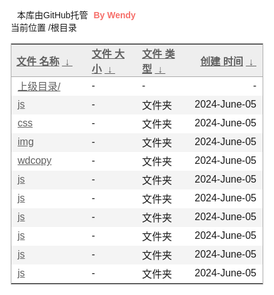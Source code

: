 <!doctype html>
<html>

<head>
  <meta charset="utf-8">
  <title><h1>Wendy 组件库</h1></title>
  <link href="https://js.wd-wd.top/img/favicon.ico" rel="shortcut icon" type="image/x-icon">
  <link rel="stylesheet"  href="https://js.wd-wd.top/repository/static/css/style.css" type="text/css"/>
  <style>
    * {
    font-family: 'Verdana', sans-serif;
    margin: 0;
    padding: 0;
    -webkit-box-sizing: border-box;
    -moz-box-sizing: border-box;
    box-sizing: border-box;
}

html {
    color: #61666c;
    font-weight: 300;
    font-size: 1em;
    line-height: 2em;
}

body {
    margin: 0 auto;
    padding-top: 20px;
    max-width: 1000px;
}

thead {
    font-weight: 200;
    font-size: 1.2em;
}

h1 {
    font-weight: 200;
    text-align: center;
    font-size: 1.4em;
    line-height: 3em;
}

a {
    color: #5f5f5f;
    text-decoration: none;
}
    a:hover {
        color: #000;
    }
    a.clear, a.clear:link, a.clear:visited {
        color: #666;
        padding: 2px 0;
        font-weight: 400;
        font-size: 14px;
        margin: 0 0 0 20px;
        line-height: 14px;
        display: inline-block;
        border-bottom: transparent 1px solid;
        vertical-align: -10px;
        -webkit-transition: all 300ms ease-in;
        -moz-transition: all 300ms ease-in;
        -ms-transition: all 300ms ease-in;
        -o-transition: all 300ms ease-in;
        transition: all 300ms ease-in;
    }

input {
    margin: 0 auto;
    font-size: 100%;
    vertical-align: middle;
    *overflow: visible;
    line-height: normal;
    font-family: 'Open Sans', sans-serif;
    font-size: 12px;
    font-weight: 300;
    line-height: 18px;
    color: #555;
    display: inline-block;
    height: 20px;
    padding: 4px 32px 4px 6px;
    margin-bottom: 9px;
    font-size: 14px;
    line-height: 20px;
    color: #555;
    -webkit-border-radius: 3px;
    -moz-border-radius: 3px;
    border-radius: 3px;
    width: 196px;
    background-color: #fff;
    border: 1px solid #ccc;
    -webkit-box-shadow: inset 0 1px 1px rgba(0,0,0,0.075);
    -moz-box-shadow: inset 0 1px 1px rgba(0,0,0,0.075);
    box-shadow: inset 0 1px 1px rgba(0,0,0,0.075);
    -webkit-transition: border linear .2s,box-shadow linear .2s;
    -moz-transition: border linear .2s,box-shadow linear .2s;
    -o-transition: border linear .2s,box-shadow linear .2s;
    transition: border linear .2s,box-shadow linear .2s;
}
    input:focus {
        outline: 0;
        border-color: rgba(0,0,0,0.8);
        -webkit-box-shadow: inset 0 1px 1px rgba(0,0,0,0.075),0 0 8px rgba(0,0,0,0.6);
        -moz-box-shadow: inset 0 1px 1px rgba(0,0,0,0.075),0 0 8px rgba(0,0,0,0.6);
        box-shadow: inset 0 1px 1px rgba(0,0,0,0.075),0 0 8px rgba(0,0,0,0.6);
    }
    input::-moz-focus-inner {
        padding: 0;
        border: 0;
    }

#search {
    display: block;
    margin-left: auto;
    margin-right: auto;
    width: 250px;
    margin-top: 20px;
    -webkit-box-sizing: content-box;
    -moz-box-sizing: content-box;
    box-sizing: content-box;
    -webkit-appearance: textfield;
    -webkit-transition: all 300ms ease-in;
    -moz-transition: all 300ms ease-in;
    -ms-transition: all 300ms ease-in;
    -o-transition: all 300ms ease-in;
    transition: all 300ms ease-in;
}

table {
    border-collapse: collapse;
    font-size: 0.9em;
    max-width: 100%;
    margin: 20px auto 0;
}

tr {
    outline: 0;
    border: 0;
}
    tr:hover td {
        background: #f6f6f6;
    }
    tr td:first-of-type {
        padding-left: 10px;
        padding-right: 10px;
    }
    tr.parent a {
        color: #9099A3;
    }

th {

    text-align: left;
    font-size: .75em;
    padding-right: 20px;
}
    th + th {
        width: 25%;
    }
    th + th + th + th {
        width: 5%;
    }

td {
    padding: 5px 0;
    outline: 0;
    border: 0;
    border-bottom: 1px solid #edf1f5;
    vertical-align: middle;
    text-align: left;
    -webkit-transition: background 300ms ease-in;
    -moz-transition: background 300ms ease-in;
    -ms-transition: background 300ms ease-in;
    -o-transition: background 300ms ease-in;
    transition: background 300ms ease-in;
}
    td:last-child,th:last-child {
        text-align: right;
        padding-right: 10px;
    }
    td a {
        display: block;
    }

.parent a:hover {
    color: #2a2a2a;
}

footer {
    font-size:12px;
    text-align:center;
}
    footer a {
        text-decoration: underline;
        color:#990012;
    }


    .info-content {
      display: flex;
      justify-content: center;
      align-items: center;
    }

    .register-url {
      font-weight: bold;
      color: #F66F6A;
      cursor: pointer;
      margin-left: 5px;
    }

    .register-url:hover {
      color: #FF8B87;
    }

.devui-alert {
      font-size: 12px;
      border: 1px solid transparent;
      padding: 10px;
      line-height: 20px;
      width: 1000px;
    }

    .devui-alert.devui-alert-info {
      background-color: #e9edfa;
      border-color: #96adfa;
      color: #252b3a;
    }

    .devui-alert a {
      text-decoration: none;
    }

    .devui-alert .devui-alert-icon {
      margin-right: 10px;
    }
  </style>

<style>
    body,html {background:#fff;font-family:"Bitstream Vera Sans","Lucida Grande","Lucida Sans Unicode",Lucidux,Verdana,Lucida,sans-serif;}tr:nth-child(even) {background:#f4f4f4;}th {padding:0.1em 0.5em;}th {text-align:left;font-weight:bold;background:#eee;border-bottom:1px solid #aaa;}#list {border:1px solid #aaa;width:100%;}a {color:#5f5f5f;}a:hover {color:#000;}
  </style>

</head>

<body>
  <div class="info-content">
    <div class="devui-alert devui-alert-info ">
      <span class="devui-alert-icon">
      </span>
      <span>本库由GitHub托管</span>
      <a href="https://wendy8.com" class="register-url" target="_blank">
        By Wendy</a>
    </div>
  </div>
</body>

</html>
 当前位置 /根目录
  <table id="list">
   <thead>
    <tr>
     <th style="width:30%"><a href="?C=N&amp;O=A">文件 名称</a>&nbsp;<a href="?C=N&amp;O=D">&nbsp;↓&nbsp;</a></th>
     <th style="width:20%"><a href="?C=S&amp;O=A">文件 大小</a>&nbsp;<a href="?C=S&amp;O=D">&nbsp;↓&nbsp;</a></th>
	 <th style="width:20%"><a href="?C=S&amp;O=A">文件 类型</a>&nbsp;<a href="?C=S&amp;O=D">&nbsp;↓&nbsp;</a></th>
     <th style="width:30%"><a href="?C=M&amp;O=A">创建 时间</a>&nbsp;<a href="?C=M&amp;O=D">&nbsp;↓&nbsp;</a></th>
    </tr>
   </thead> 
   <tbody>
    <tr><td class="link"><a href="../" se_prerender_url="loading">上级目录/</a></td><td class="size">-</td><td class="type">-</td><td class="date">-</td></tr>
    <tr><td class="link"><a href="js" title="js" se_prerender_url="complete">js</a></td><td class="size">-</td><td class="type">文件夹</td><td class="date">2024-June-05</td></tr> 
    <tr><td class="link"><a href="css" title="css" se_prerender_url="complete">css</a></td><td class="size">-</td><td class="type">文件夹</td><td class="date">2024-June-05</td></tr> 
    <tr><td class="link"><a href="img" title="img" se_prerender_url="complete">img</a></td><td class="size">-</td><td class="type">文件夹</td><td class="date">2024-June-05</td></tr> 
    <tr><td class="link"><a href="wdcopy" title="wdcopy" se_prerender_url="wdcopy">wdcopy</a></td><td class="size">-</td><td class="type">文件夹</td><td class="date">2024-June-05</td></tr> 
    <tr><td class="link"><a href="-" title="js" se_prerender_url="complete">js</a></td><td class="size">-</td><td class="type">文件夹</td><td class="date">2024-June-05</td></tr> 
    <tr><td class="link"><a href="js" title="js" se_prerender_url="complete">js</a></td><td class="size">-</td><td class="type">文件夹</td><td class="date">2024-June-05</td></tr> 
    <tr><td class="link"><a href="js" title="js" se_prerender_url="complete">js</a></td><td class="size">-</td><td class="type">文件夹</td><td class="date">2024-June-05</td></tr> 
    <tr><td class="link"><a href="js" title="js" se_prerender_url="complete">js</a></td><td class="size">-</td><td class="type">文件夹</td><td class="date">2024-June-05</td></tr> 
    <tr><td class="link"><a href="js" title="js" se_prerender_url="complete">js</a></td><td class="size">-</td><td class="type">文件夹</td><td class="date">2024-June-05</td></tr> 
    <tr><td class="link"><a href="js" title="js" se_prerender_url="complete">js</a></td><td class="size">-</td><td class="type">文件夹</td><td class="date">2024-June-05</td></tr> 
   </tbody>
  </table>
 </body>
</html>
